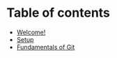 # Table of contents

* [Welcome!](README.md)
* [Setup](setup.md)
* [Fundamentals of Git](fundamentals-of-git.md)
